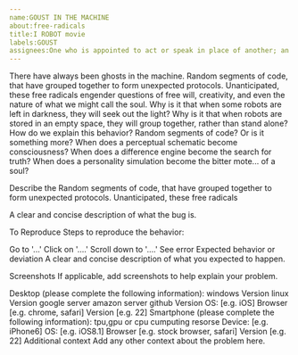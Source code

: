 ```yaml
---
name:GOUST IN THE MACHINE
about:free-radicals
title:I ROBOT movie
labels:GOUST
assignees:One who is appointed to act or speak in place of another; an agent.
---
```

There have always been ghosts in the machine. Random segments of code, that have grouped together to form unexpected protocols. Unanticipated, these free radicals engender questions of free will, creativity, and even the nature of what we might call the soul. Why is it that when some robots are left in darkness, they will seek out the light? Why is it that when robots are stored in an empty space, they will group together, rather than stand alone? How do we explain this behavior? Random segments of code? Or is it something more? When does a perceptual schematic become consciousness? When does a difference engine become the search for truth? When does a personality simulation become the bitter mote... of a soul? 

Describe the Random segments of code, that have grouped together to form unexpected protocols. Unanticipated, these free radicals

A clear and concise description of what the bug is.

To Reproduce
Steps to reproduce the behavior:

Go to '...'
Click on '....'
Scroll down to '....'
See error
Expected behavior or deviation
A clear and concise description of what you expected to happen. 

Screenshots
If applicable, add screenshots to help explain your problem.

Desktop (please complete the following information):
windows Version
linux  Version
google server
amazon server
github Version
OS: [e.g. iOS]
Browser [e.g. chrome, safari]
Version [e.g. 22]
Smartphone (please complete the following information):
tpu,gpu or cpu cumputing resorse
Device: [e.g. iPhone6]
OS: [e.g. iOS8.1]
Browser [e.g. stock browser, safari]
Version [e.g. 22]
Additional context
Add any other context about the problem here.
